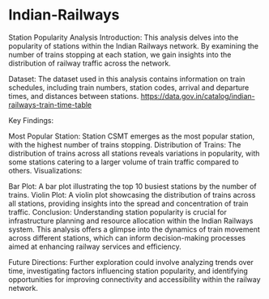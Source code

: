 # Indian-Railways
Station Popularity Analysis 
Introduction:
This analysis delves into the popularity of stations within the Indian Railways network. By examining the number of trains stopping at each station, we gain insights into the distribution of railway traffic across the network.

Dataset:
The dataset used in this analysis contains information on train schedules, including train numbers, station codes, arrival and departure times, and distances between stations.
https://data.gov.in/catalog/indian-railways-train-time-table

Key Findings:

Most Popular Station: Station CSMT emerges as the most popular station, with the highest number of trains stopping.
Distribution of Trains: The distribution of trains across all stations reveals variations in popularity, with some stations catering to a larger volume of train traffic compared to others.
Visualizations:

Bar Plot: A bar plot illustrating the top 10 busiest stations by the number of trains.
Violin Plot: A violin plot showcasing the distribution of trains across all stations, providing insights into the spread and concentration of train traffic.
Conclusion:
Understanding station popularity is crucial for infrastructure planning and resource allocation within the Indian Railways system. This analysis offers a glimpse into the dynamics of train movement across different stations, which can inform decision-making processes aimed at enhancing railway services and efficiency.

Future Directions:
Further exploration could involve analyzing trends over time, investigating factors influencing station popularity, and identifying opportunities for improving connectivity and accessibility within the railway network.
